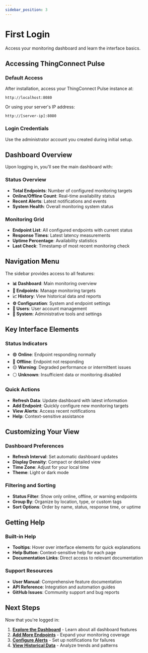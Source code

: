 ```yaml
---
sidebar_position: 3
---
```


# First Login

Access your monitoring dashboard and learn the interface basics.

## Accessing ThingConnect Pulse

### Default Access

After installation, access your ThingConnect Pulse instance at:

```
http://localhost:8080
```

Or using your server's IP address:

```
http://[server-ip]:8080
```

### Login Credentials

Use the administrator account you created during initial setup.

## Dashboard Overview

Upon logging in, you'll see the main dashboard with:

### Status Overview
- **Total Endpoints**: Number of configured monitoring targets
- **Online/Offline Count**: Real-time availability status
- **Recent Alerts**: Latest notifications and events
- **System Health**: Overall monitoring system status

### Monitoring Grid
- **Endpoint List**: All configured endpoints with current status
- **Response Times**: Latest latency measurements
- **Uptime Percentage**: Availability statistics
- **Last Check**: Timestamp of most recent monitoring check

## Navigation Menu

The sidebar provides access to all features:

- **📊 Dashboard**: Main monitoring overview
- **🎯 Endpoints**: Manage monitoring targets
- **📈 History**: View historical data and reports
- **⚙️ Configuration**: System and endpoint settings
- **👤 Users**: User account management
- **🔧 System**: Administrative tools and settings

## Key Interface Elements

### Status Indicators
- 🟢 **Online**: Endpoint responding normally
- 🔴 **Offline**: Endpoint not responding
- 🟡 **Warning**: Degraded performance or intermittent issues
- ⚪ **Unknown**: Insufficient data or monitoring disabled

### Quick Actions
- **Refresh Data**: Update dashboard with latest information
- **Add Endpoint**: Quickly configure new monitoring targets
- **View Alerts**: Access recent notifications
- **Help**: Context-sensitive assistance

## Customizing Your View

### Dashboard Preferences
- **Refresh Interval**: Set automatic dashboard updates
- **Display Density**: Compact or detailed view
- **Time Zone**: Adjust for your local time
- **Theme**: Light or dark mode

### Filtering and Sorting
- **Status Filter**: Show only online, offline, or warning endpoints
- **Group By**: Organize by location, type, or custom tags
- **Sort Options**: Order by name, status, response time, or uptime

## Getting Help

### Built-in Help
- **Tooltips**: Hover over interface elements for quick explanations
- **Help Button**: Context-sensitive help for each page
- **Documentation Links**: Direct access to relevant documentation

### Support Resources
- **User Manual**: Comprehensive feature documentation
- **API Reference**: Integration and automation guides
- **GitHub Issues**: Community support and bug reports

## Next Steps

Now that you're logged in:

1. **[Explore the Dashboard](../user-guide/dashboard)** - Learn about all dashboard features
2. **[Add More Endpoints](../user-guide/monitoring-endpoints)** - Expand your monitoring coverage
3. **[Configure Alerts](../user-guide/configuration)** - Set up notifications for failures
4. **[View Historical Data](../user-guide/viewing-history)** - Analyze trends and patterns